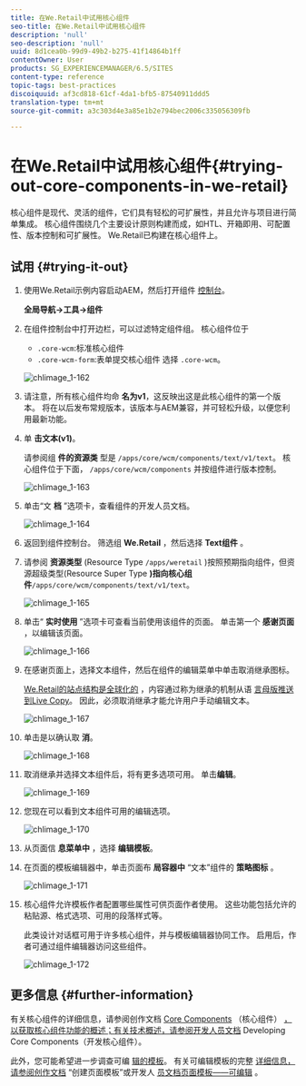 ```yaml
---
title: 在We.Retail中试用核心组件
seo-title: 在We.Retail中试用核心组件
description: 'null'
seo-description: 'null'
uuid: 8d1cea0b-99d9-49b2-b275-41f14864b1ff
contentOwner: User
products: SG_EXPERIENCEMANAGER/6.5/SITES
content-type: reference
topic-tags: best-practices
discoiquuid: af3cd818-61cf-4da1-bfb5-87540911ddd5
translation-type: tm+mt
source-git-commit: a3c303d4e3a85e1b2e794bec2006c335056309fb

---
```



# 在We.Retail中试用核心组件{#trying-out-core-components-in-we-retail}

核心组件是现代、灵活的组件，它们具有轻松的可扩展性，并且允许与项目进行简单集成。 核心组件围绕几个主要设计原则构建而成，如HTL、开箱即用、可配置性、版本控制和可扩展性。 We.Retail已构建在核心组件上。

## 试用 {#trying-it-out}

1. 使用We.Retail示例内容启动AEM，然后打开组件 [控制台](/help/sites-authoring/default-components-console.md)。

   **全局导航->工具->组件**

1. 在组件控制台中打开边栏，可以过滤特定组件组。 核心组件位于

   * `.core-wcm`:标准核心组件
   * `.core-wcm-form`:表单提交核心组件
   选择 `.core-wcm`。

   ![chlimage_1-162](assets/chlimage_1-162.png)

1. 请注意，所有核心组件均命 **名为v1**，这反映出这是此核心组件的第一个版本。 将在以后发布常规版本，该版本与AEM兼容，并可轻松升级，以便您利用最新功能。
1. 单 **击文本(v1)**。

   请参阅组 **件的资源类** 型是 `/apps/core/wcm/components/text/v1/text`。 核心组件位于下面， `/apps/core/wcm/components` 并按组件进行版本控制。

   ![chlimage_1-163](assets/chlimage_1-163.png)

1. 单击“文 **档** ”选项卡，查看组件的开发人员文档。

   ![chlimage_1-164](assets/chlimage_1-164.png)

1. 返回到组件控制台。 筛选组 **We.Retail** ，然后选择 **Text组件** 。
1. 请参阅 **资源类型** (Resource Type `/apps/weretail` )按照预期指向组件，但资源超级类型(Resource Super Type **)指向核心组件**`/apps/core/wcm/components/text/v1/text`。

   ![chlimage_1-165](assets/chlimage_1-165.png)

1. 单击“ **实时使用** ”选项卡可查看当前使用该组件的页面。 单击第一个 **感谢页面** ，以编辑该页面。

   ![chlimage_1-166](assets/chlimage_1-166.png)

1. 在感谢页面上，选择文本组件，然后在组件的编辑菜单中单击取消继承图标。

   [We.Retail的站点结构是全球化的](/help/sites-developing/we-retail-globalized-site-structure.md) ，内容通过称为继承的机制从语 [言母版推送到Live Copy](/help/sites-administering/msm.md)。 因此，必须取消继承才能允许用户手动编辑文本。

   ![chlimage_1-167](assets/chlimage_1-167.png)

1. 单击是以确认取 **消**。

   ![chlimage_1-168](assets/chlimage_1-168.png)

1. 取消继承并选择文本组件后，将有更多选项可用。 单击**编辑**。

   ![chlimage_1-169](assets/chlimage_1-169.png)

1. 您现在可以看到文本组件可用的编辑选项。

   ![chlimage_1-170](assets/chlimage_1-170.png)

1. 从页面信 **息菜单中** ，选择 **编辑模板**。
1. 在页面的模板编辑器中，单击页面布 **局容器中** “文本”组件的 **策略图标** 。

   ![chlimage_1-171](assets/chlimage_1-171.png)

1. 核心组件允许模板作者配置哪些属性可供页面作者使用。 这些功能包括允许的粘贴源、格式选项、可用的段落样式等。

   此类设计对话框可用于许多核心组件，并与模板编辑器协同工作。 启用后，作者可通过组件编辑器访问这些组件。

   ![chlimage_1-172](assets/chlimage_1-172.png)

## 更多信息 {#further-information}

有关核心组件的详细信息，请参阅创作文档 [Core Components](https://docs.adobe.com/content/help/en/experience-manager-core-components/using/introduction.html) （核心组件） [，以获取核心组件功能的概述；有关技术概述，请参阅开发人员文档](https://helpx.adobe.com/experience-manager/core-components/using/developing.html) Developing Core Components（开发核心组件）。

此外，您可能希望进一步调查可编 [辑的模板](/help/sites-developing/we-retail-editable-templates.md)。 有关可编辑模板的完整 [详细信息，请参阅创作文档](/help/sites-authoring/templates.md) “创建页面模板”或开发人 [员文档页面模板——可编辑](/help/sites-developing/page-templates-editable.md) 。
